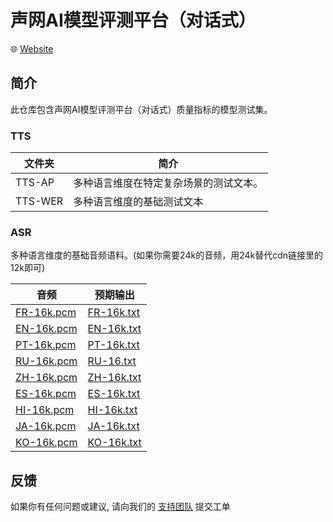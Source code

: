 # 声网AI模型评测平台（对话式）

🌐 [Website](https://www.shengwang.cn/duihua/benchmark)

## 简介

此仓库包含声网AI模型评测平台（对话式）质量指标的模型测试集。

### TTS

| 文件夹  | 简介                                   |
| ------- | -------------------------------------- |
| TTS-AP  | 多种语言维度在特定复杂场景的测试文本。 |
| TTS-WER | 多种语言维度的基础测试文本             |

### ASR

多种语言维度的基础音频语料。(如果你需要24k的音频，用24k替代cdn链接里的12k即可)

| 音频                                                                                                         | 预期输出                                                                                                     |
| ------------------------------------------------------------------------------------------------------------ | ------------------------------------------------------------------------------------------------------------ |
| [FR-16k.pcm](https://demo-app-download.agora.io/convoai-benchmark/asr-wer-test-sample/general_2h_16k_fr.pcm) | [FR-16k.txt](https://demo-app-download.agora.io/convoai-benchmark/asr-wer-test-sample/general_2h_16k_fr.txt) |
| [EN-16k.pcm](https://demo-app-download.agora.io/convoai-benchmark/asr-wer-test-sample/general_2h_16k_en.pcm) | [EN-16k.txt](https://demo-app-download.agora.io/convoai-benchmark/asr-wer-test-sample/general_2h_16k_en.txt) |
| [PT-16k.pcm](https://demo-app-download.agora.io/convoai-benchmark/asr-wer-test-sample/general_2h_16k_pt.pcm) | [PT-16k.txt](https://demo-app-download.agora.io/convoai-benchmark/asr-wer-test-sample/general_2h_16k_pt.txt) |
| [RU-16k.pcm](https://demo-app-download.agora.io/convoai-benchmark/asr-wer-test-sample/general_2h_16k_ru.pcm) | [RU-16.txt](https://demo-app-download.agora.io/convoai-benchmark/asr-wer-test-sample/general_2h_16k_ru.txt)  |
| [ZH-16k.pcm](https://demo-app-download.agora.io/convoai-benchmark/asr-wer-test-sample/general_2h_16k_zh.pcm) | [ZH-16k.txt](https://demo-app-download.agora.io/convoai-benchmark/asr-wer-test-sample/general_2h_16k_zh.txt) |
| [ES-16k.pcm](https://demo-app-download.agora.io/convoai-benchmark/asr-wer-test-sample/general_2h_16k_en.pcm) | [ES-16k.txt](https://demo-app-download.agora.io/convoai-benchmark/asr-wer-test-sample/general_2h_16k_es.txt) |
| [HI-16k.pcm](https://demo-app-download.agora.io/convoai-benchmark/asr-wer-test-sample/general_2h_16k_hi.pcm) | [HI-16k.txt](https://demo-app-download.agora.io/convoai-benchmark/asr-wer-test-sample/general_2h_16k_hi.txt) |
| [JA-16k.pcm](https://demo-app-download.agora.io/convoai-benchmark/asr-wer-test-sample/general_2h_16k_ja.pcm) | [JA-16k.txt](https://demo-app-download.agora.io/convoai-benchmark/asr-wer-test-sample/general_2h_16k_ar.txt) |
| [KO-16k.pcm](https://demo-app-download.agora.io/convoai-benchmark/asr-wer-test-sample/general_2h_16k_ko.pcm) | [KO-16k.txt](https://demo-app-download.agora.io/convoai-benchmark/asr-wer-test-sample/general_2h_16k_ko.txt) |

## 反馈

如果你有任何问题或建议, 请向我们的 [支持团队](https://ticket.shengwang.cn/) 提交工单
